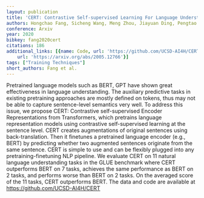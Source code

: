 ```yaml
---
layout: publication
title: 'CERT: Contrastive Self-supervised Learning For Language Understanding'
authors: Hongchao Fang, Sicheng Wang, Meng Zhou, Jiayuan Ding, Pengtao Xie
conference: Arxiv
year: 2020
bibkey: fang2020cert
citations: 186
additional_links: [{name: Code, url: 'https://github.com/UCSD-AI4H/CERT'}, {name: Paper,
    url: 'https://arxiv.org/abs/2005.12766'}]
tags: ["Training Techniques"]
short_authors: Fang et al.
---
```

Pretrained language models such as BERT, GPT have shown great effectiveness
in language understanding. The auxiliary predictive tasks in existing
pretraining approaches are mostly defined on tokens, thus may not be able to
capture sentence-level semantics very well. To address this issue, we propose
CERT: Contrastive self-supervised Encoder Representations from Transformers,
which pretrains language representation models using contrastive
self-supervised learning at the sentence level. CERT creates augmentations of
original sentences using back-translation. Then it finetunes a pretrained
language encoder (e.g., BERT) by predicting whether two augmented sentences
originate from the same sentence. CERT is simple to use and can be flexibly
plugged into any pretraining-finetuning NLP pipeline. We evaluate CERT on 11
natural language understanding tasks in the GLUE benchmark where CERT
outperforms BERT on 7 tasks, achieves the same performance as BERT on 2 tasks,
and performs worse than BERT on 2 tasks. On the averaged score of the 11 tasks,
CERT outperforms BERT. The data and code are available at
https://github.com/UCSD-AI4H/CERT